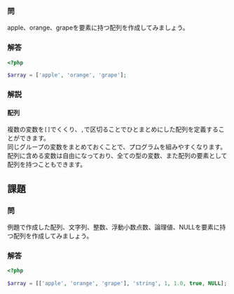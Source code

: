 ### 問
apple、orange、grapeを要素に持つ配列を作成してみましょう。

### 解答
```php
<?php

$array = ['apple', 'orange', 'grape'];

```

### 解説
#### 配列
複数の変数を`[]`でくくり、`,`で区切ることでひとまとめにした配列を定義することができます。  
同じグループの変数をまとめておくことで、プログラムを組みやすくなります。  
配列に含める変数は自由になっており、全ての型の変数、また配列の要素として配列を持つこともできます。

## 課題
### 問
例題で作成した配列、文字列、整数、浮動小数点数、論理値、NULLを要素に持つ配列を作成してみましょう。

### 解答
```php
<?php

$array = [['apple', 'orange', 'grape'], 'string', 1, 1.0, true, NULL];

```
